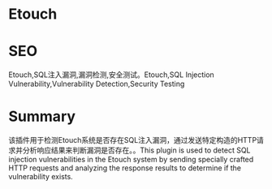 # Etouch
# SEO
Etouch,SQL注入漏洞,漏洞检测,安全测试。Etouch,SQL Injection Vulnerability,Vulnerability Detection,Security Testing
# Summary
该插件用于检测Etouch系统是否存在SQL注入漏洞，通过发送特定构造的HTTP请求并分析响应结果来判断漏洞是否存在。。This plugin is used to detect SQL injection vulnerabilities in the Etouch system by sending specially crafted HTTP requests and analyzing the response results to determine if the vulnerability exists.

